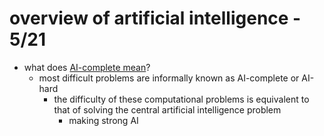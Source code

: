 # overview of artificial intelligence - 5/21



* what does [AI-complete mean](https://en.wikipedia.org/wiki/AI-complete)?
	* most difficult problems are informally known as AI-complete or AI-hard
		* the difficulty of these computational problems is equivalent to that of solving the central artificial intelligence problem
			* making strong AI
			

